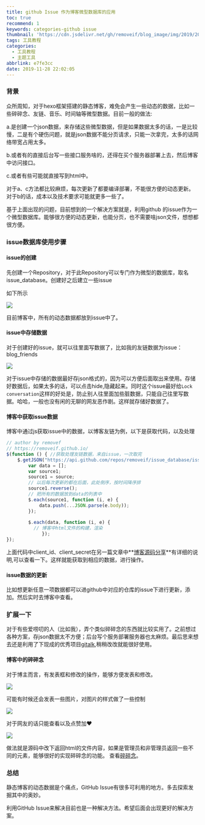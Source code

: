 ```yaml
---
title: github Issue 作为博客微型数据库的应用
toc: true
recommend: 1
keywords: categories-github issue
thumbnail: 'https://cdn.jsdelivr.net/gh/removeif/blog_image/img/2019/20191128220618.png'
tags: 工具教程
categories:
  - 工具教程
  - 主题工具
abbrlink: e7fe3cc
date: 2019-11-28 22:02:05
---
```


### 背景

众所周知，对于hexo框架搭建的静态博客，难免会产生一些动态的数据，比如一些碎碎念、友链、音乐、时间轴等微型数据。目前一般的做法:

a.是创建一个json数据，来存储这些微型数据，但是如果数据太多的话，一是比较慢，二是有个硬伤问题，就是json数据不能分页请求，只能一次拿完，太多的话网络带宽占用太多。
<!-- more -->

b.或者有的直接后台写一些接口服务啥的，还得在买个服务器部署上去，然后博客中访问接口。

c.或者有些可能就直接写到html中。

对于a、c方法都比较麻烦，每次更新了都要编译部署，不能很方便的动态更新。对于b的话，成本以及技术要求可能就更多一些了。

基于上面出现的问题，目前想到的一个解决方案就是，利用github 的issue作为一个微型数据库。能够很方便的动态更新，也能分页，也不需要啥json文件，想想都很方便。

### issue数据库使用步骤

#### issue的创建

先创建一个Repository，对于此Repository可以专门作为微型的数据库，取名issue_database。创建好之后建立一些issue

如下所示

![](https://cdn.jsdelivr.net/gh/removeif/blog_image/img/2019/20191128213154.png)

目前博客中，所有的动态数据都放到issue中了。

#### issue中存储数据

对于创建好的issue，就可以往里面写数据了，比如我的友链数据为issue：blog_friends

![](https://cdn.jsdelivr.net/gh/removeif/blog_image/img/2019/20191128213427.png)

对于issue中存储的数据最好存json格式的，因为可以方便后面取出来使用。存储好数据后，如果太多的话，可以点击hide,隐藏起来。同时这个issue最好给`Lock conversation`这样的好处是，防止别人往里面加些脏数据，只能自己往里写数据。哈哈，一般也没有闲的无聊的网友恶作剧。这样就存储好数据了。

#### 博客中获取issue数据

博客中通过js获取issue中的数据，以博客友链为例，以下是获取代码，以及处理

```js
// author by removef
// https://removeif.github.io/
$(function () { //获取处理友链数据，来自issue，一次取完
    $.getJSON("https://api.github.com/repos/removeif/issue_database/issues/2/comments?per_page=100&client_id=46a9f3481b46ea0129d8&client_secret=79c7c9cb847e141757d7864453bcbf89f0655b24", function (source) {
        var data = [];
        var source1;
        source1 = source;
      	// 以后每次更新的都在后面，此处倒序，按时间降序排
        source1.reverse();
      	// 把所有的数据放到data的列表中
        $.each(source1, function (i, e) {
            data.push(...JSON.parse(e.body));
        });
      
        $.each(data, function (i, e) {
          // 博客中html文件的构建，渲染
   			 });
});


```

上面代码中client_id、client_secret在另一篇文章中**[博客源码分享](https://removeif.github.io/2019/09/19/%E5%8D%9A%E5%AE%A2%E6%BA%90%E7%A0%81%E5%88%86%E4%BA%AB.html)**有详细的说明,可以查看一下。这样就能获取到相应的数据，进行操作。

#### issue数据的更新

比如想更新任意一项数据都可以进github中对应的仓库的issue下进行更新，添加。然后实时去博客中查看。

### 扩展一下

对于有些爱唠叨的人（比如我），弄个类似碎碎念的东西就比较实用了。之前想过各种方案，存json数据太不方便；后台写个服务部署服务器也太麻烦。最后思来想去还是利用了下现成的优秀项目[gitalk](https://github.com/gitalk/gitalk),稍稍改改就能很好使用。

#### 博客中的碎碎念

对于博主而言，有发表框和修改的操作，能够方便发表和修改。

![](https://cdn.jsdelivr.net/gh/removeif/blog_image/img/2019/20191128215148.png)

可能有时候还会发表一些图片，对图片的样式做了一些控制

![](https://cdn.jsdelivr.net/gh/removeif/blog_image/img/2019/20191128215345.png)

对于网友的话只能查看以及点赞加❤️

![](https://cdn.jsdelivr.net/gh/removeif/blog_image/img/2019/20191128215555.png)

做法就是源码中改下返回html的文件内容，如果是管理员和非管理员返回一些不同的元素，能够很好的实现碎碎念的功能。
查看[碎碎念](https://removeif.github.io/self-talking/)。

### 总结

静态博客的动态数据是个痛点，GitHub Issue有很多可利用的地方。多去探索发掘其中的奥妙。

利用GitHub Issue来解决目前也是一种解决方法。希望后面会出现更好的解决方案。














